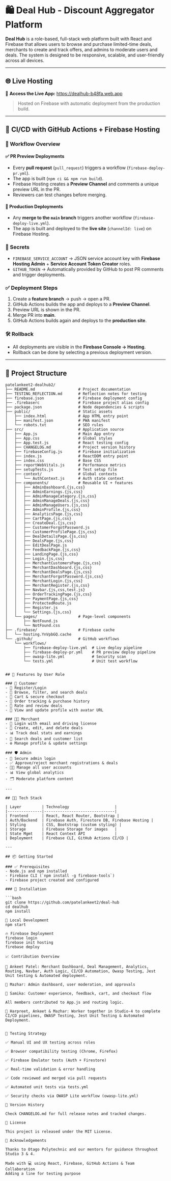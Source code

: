 # 🛍️ Deal Hub - Discount Aggregator Platform

**Deal Hub** is a role-based, full-stack web platform built with React and Firebase that allows users to browse and purchase limited-time deals, merchants to create and track offers, and admins to moderate users and deals. The system is designed to be responsive, scalable, and user-friendly across all devices.

---

## 🌐 Live Hosting

🔗 **Access the Live App:** https://dealhub-b48fa.web.app

> Hosted on Firebase with automatic deployment from the production build.

---

## 🚀 CI/CD with GitHub Actions + Firebase Hosting



### 🔄 Workflow Overview

#### ✅ PR Preview Deployments
- Every **pull request** (`pull_request`) triggers a workflow (`firebase-deploy-pr.yml`).
- The app is built (`npm ci && npm run build`).
- Firebase Hosting creates a **Preview Channel** and comments a unique preview URL in the PR.
- Reviewers can test changes before merging.

#### 🚀 Production Deployments
- Any **merge to the `main` branch** triggers another workflow (`firebase-deploy-live.yml`).
- The app is built and deployed to the **live site** (`channelId: live`) on Firebase Hosting.

### 🔑 Secrets
- `FIREBASE_SERVICE_ACCOUNT` → JSON service account key with **Firebase Hosting Admin** + **Service Account Token Creator** roles.
- `GITHUB_TOKEN` → Automatically provided by GitHub to post PR comments and trigger deployments.

### ✅ Deployment Steps
1. Create a **feature branch** → push → open a PR.
2. GitHub Actions builds the app and deploys to a **Preview Channel**.
3. Preview URL is shown in the PR.
4. Merge PR into **main**.
5. GitHub Actions builds again and deploys to the **production site**.

### 🛠 Rollback
- All deployments are visible in the **Firebase Console → Hosting**.
- Rollback can be done by selecting a previous deployment version.

---


## 📁 Project Structure

```plaintext
patelankeet2-dealhub2/
├── README.md                   # Project documentation
├── TESTING_REFLECTION.md       # Reflection notes for testing
├── firebase.json               # Firebase deployment config
├── .firebaserc                 # Firebase project alias config
├── package.json                # Node dependencies & scripts
├── public/                     # Static assets
│   ├── index.html              # App HTML entry point
│   ├── manifest.json           # PWA manifest
│   └── robots.txt              # SEO rules
├── src/                        # Application source
│   ├── App.js                  # Main App entry
│   ├── App.css                 # Global styles
│   ├── App.test.js             # React testing config
│   ├── CHANGELOG.md            # Project version history
│   ├── firebaseConfig.js       # Firebase initialization
│   ├── index.js                # ReactDOM entry point
│   ├── index.css               # Base CSS
│   ├── reportWebVitals.js      # Performance metrics
│   ├── setupTests.js           # Test setup file
│   ├── context/                # Global contexts
│   │   └── AuthContext.js      # Auth state context
│   ├── components/             # Reusable UI + features
│   │   ├── AdminDashboard.{js,css}
│   │   ├── AdminEarnings.{js,css}
│   │   ├── AdminManageCategory.{js,css}
│   │   ├── AdminManageDeals.{js,css}
│   │   ├── AdminManageUsers.{js,css}
│   │   ├── AdminProfile.{js,css}
│   │   ├── AnalyticsPage.{js,css}
│   │   ├── CartPage.{js,css}
│   │   ├── CreateDeal.{js,css}
│   │   ├── CustomerForgotPassword.js
│   │   ├── CustomerProfilePage.{js,css}
│   │   ├── DealDetailsPage.{js,css}
│   │   ├── DealsPage.{js,css}
│   │   ├── EditDealPage.js
│   │   ├── FeedbackPage.{js,css}
│   │   ├── LandingPage.{js,css}
│   │   ├── Login.{js,css}
│   │   ├── MerchantCustomersPage.{js,css}
│   │   ├── MerchantDashboard.{js,css}
│   │   ├── MerchantDealsPage.{js,css}
│   │   ├── MerchantForgotPassword.{js,css}
│   │   ├── MerchantLogin.{js,css}
│   │   ├── MerchantRegister.{js,css}
│   │   ├── Navbar.{js,css,test.js}
│   │   ├── OrderTrackingPage.{js,css}
│   │   ├── PaymentPage.{js,css}
│   │   ├── ProtectedRoute.js
│   │   ├── Register.js
│   │   └── Settings.{js,css}
│   └── pages/                  # Page-level components
│       ├── NotFound.js
│       └── NotFound.css
├── .firebase/                  # Firebase cache
│   └── hosting.YnVpbGQ.cache
└── .github/                    # GitHub workflows
    └── workflows/
        ├── firebase-deploy-live.yml  # Live deploy pipeline
        ├── firebase-deploy-pr.yml    # PR preview deploy pipeline
        ├── owasp-lite.yml            # Security scan
        └── tests.yml                 # Unit test workflow


## 🚀 Features by User Role

### 👥 Customer
- 🔐 Register/Login
- 🔎 Browse, filter, and search deals
- 🛒 Cart & secure checkout
- 📜 Order tracking & purchase history
- 💬 Rate and review deals
- 👤 View and update profile with avatar URL

### 🧑‍💼 Merchant
- 🔐 Login with email and driving license
- 🧾 Create, edit, and delete deals
- 📊 Track deal stats and earnings
- 🔎 Search deals and customer list
- ⚙️ Manage profile & update settings

### 🛡️ Admin
- 🔐 Secure admin login
- ✅ Approve/reject merchant registrations & deals
- 🧑‍💻 Manage all user accounts
- 📊 View global analytics
- 🗂️ Moderate platform content

---

## 🧑‍💻 Tech Stack

| Layer         | Technology                    |
|---------------|-------------------------------|
| Frontend      | React, React Router, Bootstrap |
| Auth/Backend  | Firebase Auth, Firestore DB, Firebase Hosting |
| Styling       | CSS, Bootstrap (custom styling) |
| Storage       | Firebase Storage for images   |
| State Mgmt    | React Context API             |
| Deployment    | Firebase CLI, GitHub Actions CI/CD |

---

## 📦 Getting Started

### ✅ Prerequisites
- Node.js and npm installed
- Firebase CLI (`npm install -g firebase-tools`)
- Firebase project created and configured

### 🔧 Installation

```bash
git clone https://github.com/patelankeet2/deal-hub
cd dealhub
npm install

🚀 Local Development
npm start

🔥 Firebase Deployment
firebase login
firebase init hosting
firebase deploy

📈 Contribution Overview

📍 Ankeet Patel: Merchant Dashboard, Deal Management, Analytics, Routing, Navbar, Auth Logic, CI/CD Automation, Owasp Testing, Jest Unit testing & Automated deployment.

📍 Mazhar: Admin dashboard, user moderation, and approvals

📍 Samika: Customer experience, feedback, cart, and checkout flow

All members contributed to App.js and routing logic.

📍 Harpreet, Ankeet & Mazhar: Worker together in Studio-4 to complete CI/CD pipelines, OWASP Testing, Jest Unit Testing & Automated Deployment.


🧪 Testing Strategy

✅ Manual UI and UX testing across roles

✅ Browser compatibility testing (Chrome, Firefox)

✅ Firebase Emulator tests (Auth + Firestore)

✅ Real-time validation & error handling

✅ Code reviewed and merged via pull requests

✅ Automated unit tests via tests.yml

✅ Security checks via OWASP Lite workflow (owasp-lite.yml)

📌 Version History

Check CHANGELOG.md for full release notes and tracked changes.

📄 License

This project is released under the MIT License.

🙌 Acknowledgements

Thanks to Otago Polytechnic and our mentors for guidance throughout Studio 3 & 4.

Made with 💻 using React, Firebase, GitHub Actions & Team Collaboration
Adding a line for testing purpose